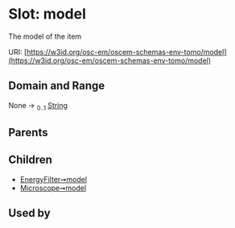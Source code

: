 
# Slot: model

The model of the item

URI: [https://w3id.org/osc-em/oscem-schemas-env-tomo/model](https://w3id.org/osc-em/oscem-schemas-env-tomo/model)


## Domain and Range

None &#8594;  <sub>0..1</sub> [String](types/String.md)

## Parents


## Children

 *  [EnergyFilter➞model](EnergyFilter_model.md)
 *  [Microscope➞model](Microscope_model.md)

## Used by

